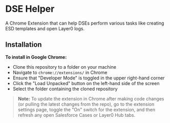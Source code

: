 # DSE Helper 

A Chrome Extension that can help DSEs perform various tasks like creating ESD templates and open Layer0 logs.

## Installation 
**To install in Google Chrome:**

* Clone this repository to a folder on your machine
* Navigate to `chrome://extensions/` in Chrome
* Ensure that "Developer Mode" is toggled in the upper right-hand corner
* Click the "Load Unpacked" button on the left-hand side of the screen
* Select the folder containing the cloned repository

> **Note:** To update the extension in Chrome after making code changes (or pulling the latest changes from the repo), go to the extension settings page, toggle the "On" switch for the extension, and then refresh any open Salesforce Cases or Layer0 Hub tabs.
